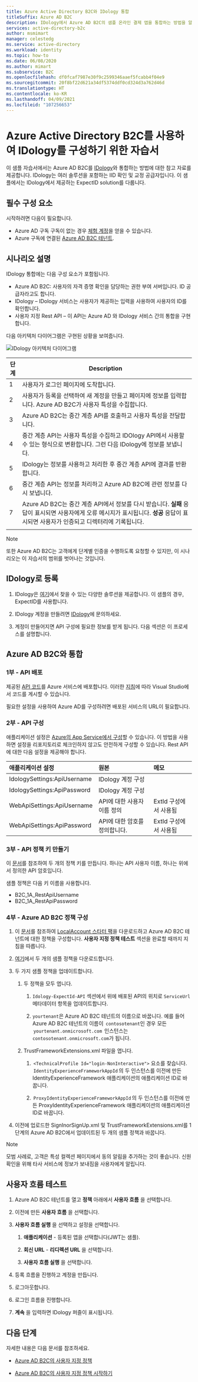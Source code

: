 ```yaml
---
title: Azure Active Directory B2C와 IDology 통합
titleSuffix: Azure AD B2C
description: IDology에서 Azure AD B2C의 샘플 온라인 결제 앱을 통합하는 방법을 알아봅니다. IDology는 여러 솔루션을 포함하는 IID 확인 및 교정 공급자입니다.
services: active-directory-b2c
author: msmimart
manager: celestedg
ms.service: active-directory
ms.workload: identity
ms.topic: how-to
ms.date: 06/08/2020
ms.author: mimart
ms.subservice: B2C
ms.openlocfilehash: df0fcaf7987e30f9c2599346aaef5fcabb4f04e9
ms.sourcegitcommit: 20f8bf22d621a34df5374ddf0cd324d3a762d46d
ms.translationtype: HT
ms.contentlocale: ko-KR
ms.lasthandoff: 04/09/2021
ms.locfileid: "107256653"
---
```

# <a name="tutorial-for-configuring-idology-with-azure-active-directory-b2c"></a>Azure Active Directory B2C를 사용하여 IDology를 구성하기 위한 자습서 

이 샘플 자습서에서는 Azure AD B2C를 [IDology](https://www.idology.com/solutions/)와 통합하는 방법에 대한 참고 자료를 제공합니다. IDology는 여러 솔루션을 포함하는 IID 확인 및 교정 공급자입니다. 이 샘플에서는 IDology에서 제공하는 ExpectID solution를 다룹니다.

## <a name="prerequisites"></a>필수 구성 요소

시작하려면 다음이 필요합니다.

* Azure AD 구독 구독이 없는 경우 [체험 계정](https://azure.microsoft.com/free/)을 얻을 수 있습니다.
* Azure 구독에 연결된 [Azure AD B2C 테넌트](tutorial-create-tenant.md).

## <a name="scenario-description"></a>시나리오 설명

IDology 통합에는 다음 구성 요소가 포함됩니다.

- Azure AD B2C: 사용자의 자격 증명 확인을 담당하는 권한 부여 서버입니다. ID 공급자라고도 합니다.
- IDology – IDology 서비스는 사용자가 제공하는 입력을 사용하여 사용자의 ID를 확인합니다.
- 사용자 지정 Rest API – 이 API는 Azure AD 와 IDology 서비스 간의 통합을 구현합니다.

다음 아키텍처 다이어그램은 구현된 상황을 보여줍니다.

![IDology 아키텍처 다이어그램](media/partner-idology/idology-architecture-diagram.png)

| 단계 | Description |
|------|------|
|1     | 사용자가 로그인 페이지에 도착합니다. |
|2     | 사용자가 등록을 선택하여 새 계정을 만들고 페이지에 정보를 입력합니다. Azure AD B2C가 사용자 특성을 수집합니다. |
|3     | Azure AD B2C는 중간 계층 API를 호출하고 사용자 특성을 전달합니다. |
|4     | 중간 계층 API는 사용자 특성을 수집하고 IDOlogy API에서 사용할 수 있는 형식으로 변환합니다. 그런 다음 IDology에 정보를 보냅니다. |
|5     | IDology는 정보를 사용하고 처리한 후 중간 계층 API에 결과를 반환합니다. |
|6     | 중간 계층 API는 정보를 처리하고 Azure AD B2C에 관련 정보를 다시 보냅니다. |
|7     | Azure AD B2C는 중간 계층 API에서 정보를 다시 받습니다. **실패** 응답이 표시되면 사용자에게 오류 메시지가 표시됩니다. **성공** 응답이 표시되면 사용자가 인증되고 디렉터리에 기록됩니다. |
|      |      |

> [!NOTE]
> 또한 Azure AD B2C는 고객에게 단계별 인증을 수행하도록 요청할 수 있지만, 이 시나리오는 이 자습서의 범위를 벗어나는 것입니다.

## <a name="onboard-with-idology"></a>IDology로 등록

1. IDology은 [여기](https://www.idology.com/solutions/)에서 찾을 수 있는 다양한 솔루션을 제공합니다. 이 샘플의 경우, ExpectID를 사용합니다.

2. IDology 계정을 만들려면 [IDology](https://www.idology.com/request-a-demo/microsoft-integration-signup/)에 문의하세요.

3. 계정이 만들어지면 API 구성에 필요한 정보를 받게 됩니다. 다음 섹션은 이 프로세스를 설명합니다.

## <a name="integrate-with-azure-ad-b2c"></a>Azure AD B2C와 통합

### <a name="part-1---deploy-the-api"></a>1부 - API 배포

제공된 [API 코드](https://github.com/azure-ad-b2c/partner-integrations/tree/master/samples/IDology/Api)를 Azure 서비스에 배포합니다. 이러한 [지침](/visualstudio/deployment/quickstart-deploy-to-azure)에 따라 Visual Studio에서 코드를 게시할 수 있습니다.

필요한 설정을 사용하여 Azure AD를 구성하려면 배포된 서비스의 URL이 필요합니다.

### <a name="part-2---configure-the-api"></a>2부 - API 구성 

애플리케이션 설정은 [Azure의 App Service에서 구성](../app-service/configure-common.md#configure-app-settings)할 수 있습니다. 이 방법을 사용하면 설정을 리포지토리로 체크인하지 않고도 안전하게 구성할 수 있습니다. Rest API에 대한 다음 설정을 제공해야 합니다.

| 애플리케이션 설정 | 원본 | 메모 |
| :-------- | :------------| :-----------|
|IdologySettings:ApiUsername | IDology 계정 구성 |     |
|IdologySettings:ApiPassword | IDology 계정 구성 |     |
|WebApiSettings:ApiUsername |API에 대한 사용자 이름 정의| ExtId 구성에서 사용됨 |
|WebApiSettings:ApiPassword | API에 대한 암호를 정의합니다. | ExtId 구성에서 사용됨

### <a name="part-3---create-api-policy-keys"></a>3부 - API 정책 키 만들기

이 [문서](secure-rest-api.md#add-rest-api-username-and-password-policy-keys)를 참조하여 두 개의 정책 키를 만듭니다. 하나는 API 사용자 이름, 하나는 위에서 정의한 API 암호입니다.

샘플 정책은 다음 키 이름을 사용합니다.

* B2C_1A_RestApiUsername
* B2C_1A_RestApiPassword

### <a name="part-4---configure-the-azure-ad-b2c-policy"></a>4부 - Azure AD B2C 정책 구성

1. 이 [문서](tutorial-create-user-flows.md?pivots=b2c-custom-policy#custom-policy-starter-pack)를 참조하여 [LocalAccount 스타터 팩](https://github.com/Azure-Samples/active-directory-b2c-custom-policy-starterpack/tree/master/LocalAccounts)을 다운로드하고 Azure AD B2C 테넌트에 대한 정책을 구성합니다. **사용자 지정 정책 테스트** 섹션을 완료할 때까지 지침을 따릅니다.

2. [여기](https://github.com/azure-ad-b2c/partner-integrations/tree/master/samples/IDology/policy)에서 두 개의 샘플 정책을 다운로드합니다.

3. 두 가지 샘플 정책을 업데이트합니다.

   1. 두 정책을 모두 엽니다.

      1. `Idology-ExpectId-API` 섹션에서 위에 배포된 API의 위치로 `ServiceUrl` 메타데이터 항목을 업데이트합니다.

      1. `yourtenant`은 Azure AD B2C 테넌트의 이름으로 바꿉니다.
      예를 들어 Azure AD B2C 테넌트의 이름이  `contosotenant`인 경우 모든  `yourtenant.onmicrosoft.com`  인스턴스는 `contosotenant.onmicrosoft.com`가 됩니다.

   1. TrustFrameworkExtensions.xml 파일을 엽니다.

      1.  `<TechnicalProfile Id="login-NonInteractive">` 요소를 찾습니다.  `IdentityExperienceFrameworkAppId` 의 두 인스턴스를 이전에 만든 IdentityExperienceFramework 애플리케이션의 애플리케이션 ID로 바꿉니다.

      1.  `ProxyIdentityExperienceFrameworkAppId` 의 두 인스턴스를 이전에 만든 ProxyIdentityExperienceFramework 애플리케이션의 애플리케이션 ID로 바꿉니다.

4. 이전에 업로드한 SignInorSignUp.xml 및 TrustFrameworkExtensions.xml를 1단계의 Azure AD B2C에서 업데이트된 두 개의 샘플 정책과 바꿉니다.

> [!NOTE]
> 모범 사례로, 고객은 특성 컬렉션 페이지에서 동의 알림을 추가하는 것이 좋습니다. 신원 확인을 위해 타사 서비스에 정보가 보내짐을 사용자에게 알립니다.

## <a name="test-the-user-flow"></a>사용자 흐름 테스트

1. Azure AD B2C 테넌트를 열고 **정책** 아래에서 **사용자 흐름** 을 선택합니다.

2. 이전에 만든 **사용자 흐름** 을 선택합니다.

3. **사용자 흐름 실행** 을 선택하고 설정을 선택합니다.

   1. **애플리케이션** - 등록된 앱을 선택합니다(JWT는 샘플).

   1. **회신 URL** - **리디렉션 URL** 을 선택합니다.

   1. **사용자 흐름 실행** 을 선택합니다.

4. 등록 흐름을 진행하고 계정을 만듭니다.

5. 로그아웃합니다.

6. 로그인 흐름을 진행합니다.

7. **계속** 을 입력하면 IDology 퍼즐이 표시됩니다.

## <a name="next-steps"></a>다음 단계

자세한 내용은 다음 문서를 참조하세요.

- [Azure AD B2C의 사용자 지정 정책](custom-policy-overview.md)

- [Azure AD B2C의 사용자 지정 정책 시작하기](tutorial-create-user-flows.md?pivots=b2c-custom-policy)
